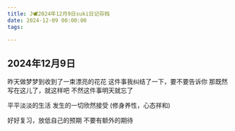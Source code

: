 ```yaml
---
title: J🕊️2024年12月9日suki日记存档
date: 2024-12-09 00:00:00
tags:

---
```


## 2024年12月9日

昨天做梦梦到收到了一束漂亮的花花
这件事我纠结了一下，要不要告诉你
那既然写在这儿了，就这样吧
不然这件事明天就忘了

平平淡淡的生活
发生的一切欣然接受
(修身养性，心态祥和)

好好复习，放低自己的预期
不要有额外的期待
